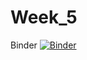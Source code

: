 # Week_5
Binder [![Binder](https://mybinder.org/badge_logo.svg)](https://mybinder.org/v2/gh/NinaLisakowski/4semPython/master?urlpath=%2FWeek5%2FWeek_5.ipynb)
